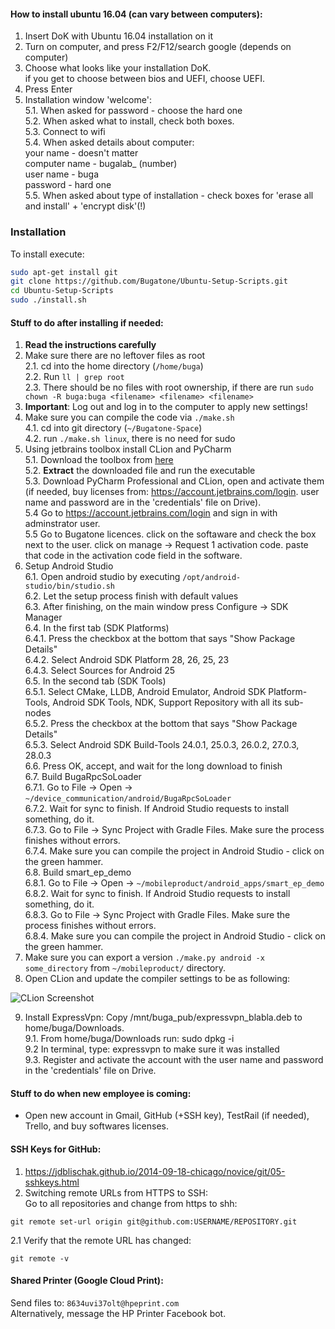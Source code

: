 
#### How to install ubuntu 16.04 (can vary between computers):
1. Insert DoK with Ubuntu 16.04 installation on it  
2. Turn on computer, and press F2/F12/search google (depends on computer)  
3. Choose what looks like your installation DoK.  
   if you get to choose between bios and UEFI, choose UEFI.  
4. Press Enter  
5. Installation window 'welcome':  
5.1. When asked for password - choose the hard one  
5.2. When asked what to install, check both boxes.  
5.3. Connect to wifi  
5.4. When asked details about computer:  
your name - doesn't matter  
computer name - bugalab\_ (number)  
user name - buga  
password - hard one  
5.5. When asked about type of installation - check boxes for 'erase all and install' + 'encrypt disk'(!)  

### Installation
To install execute:  

```bash
sudo apt-get install git
git clone https://github.com/Bugatone/Ubuntu-Setup-Scripts.git
cd Ubuntu-Setup-Scripts
sudo ./install.sh
```

#### Stuff to do after installing if needed:  
1. **Read the instructions carefully**  
2. Make sure there are no leftover files as root  
2.1. cd into the home directory (`/home/buga`)  
2.2. Run `ll | grep root`  
2.3. There should be no files with root ownership, if there are run `sudo chown -R buga:buga <filename> <filename> <filename>`  
3. **Important**: Log out and log in to the computer to apply new settings!  
4. Make sure you can compile the code via `./make.sh`  
4.1. cd into git directory (`~/Bugatone-Space`)  
4.2. run `./make.sh linux`, there is no need for sudo  
5. Using jetbrains toolbox install CLion and PyCharm  
5.1. Download the toolbox from [here](https://www.jetbrains.com/toolbox/app/)  
5.2. **Extract** the downloaded file and run the executable  
5.3. Download PyCharm Professional and CLion, open and activate them (if needed, buy licenses from: https://account.jetbrains.com/login. user name and password are in the 'credentials' file on Drive).  
5.4 Go to https://account.jetbrains.com/login and sign in with adminstrator user.  
5.5 Go to Bugatone licences. click on the softaware and check the box next to the user. click on manage -> Request 1 activation code. paste that code in the activation code field in the software.  
6. Setup Android Studio  
6.1. Open android studio by executing `/opt/android-studio/bin/studio.sh`  
6.2. Let the setup process finish with default values  
6.3. After finishing, on the main window press Configure -> SDK Manager  
6.4. In the first tab (SDK Platforms)  
6.4.1. Press the checkbox at the bottom that says "Show Package Details"  
6.4.2. Select Android SDK Platform 28, 26, 25, 23  
6.4.3. Select Sources for Android 25  
6.5. In the second tab (SDK Tools)  
6.5.1. Select CMake, LLDB, Android Emulator, Android SDK Platform-Tools, Android SDK Tools, NDK, Support Repository with all its sub-nodes  
6.5.2. Press the checkbox at the bottom that says "Show Package Details"  
6.5.3. Select Android SDK Build-Tools 24.0.1, 25.0.3, 26.0.2, 27.0.3, 28.0.3  
6.6. Press OK, accept, and wait for the long download to finish  
6.7. Build BugaRpcSoLoader  
6.7.1. Go to File -> Open -> `~/device_communication/android/BugaRpcSoLoader`  
6.7.2. Wait for sync to finish. If Android Studio requests to install something, do it.  
6.7.3. Go to File -> Sync Project with Gradle Files. Make sure the process finishes without errors.  
6.7.4. Make sure you can compile the project in Android Studio - click on the green hammer.  
6.8. Build smart_ep_demo  
6.8.1. Go to File -> Open -> `~/mobileproduct/android_apps/smart_ep_demo`  
6.8.2. Wait for sync to finish. If Android Studio requests to install something, do it.  
6.8.3. Go to File -> Sync Project with Gradle Files. Make sure the process finishes without errors.  
6.8.4. Make sure you can compile the project in Android Studio - click on the green hammer.  
7. Make sure you can export a version `./make.py android -x some_directory` from `~/mobileproduct/` directory.  
8. Open CLion and update the compiler settings to be as following:  


![CLion Screenshot](https://github.com/Bugatone/Ubuntu-Setup-Scripts/blob/master/Images/ClionClang.png?raw=true)


9. Install ExpressVpn: Copy /mnt/buga\_pub/expressvpn\_blabla.deb to home/buga/Downloads.  
9.1. From home/buga/Downloads run: sudo dpkg -i <file>  
9.2 In terminal, type: expressvpn to make sure it was installed  
9.3. Register and activate the account with the user name and password in the 'credentials' file on Drive.  

#### Stuff to do when new employee is coming:
- Open new account in Gmail, GitHub (+SSH key), TestRail (if needed), Trello, and buy softwares licenses.  

#### SSH Keys for GitHub:
1. https://jdblischak.github.io/2014-09-18-chicago/novice/git/05-sshkeys.html  
2. Switching remote URLs from HTTPS to SSH:  
Go to all repositories and change from https to shh:  

```
git remote set-url origin git@github.com:USERNAME/REPOSITORY.git
```

2.1 Verify that the remote URL has changed:  

`git remote -v`  

#### Shared Printer (Google Cloud Print):
Send files to: `8634uvi37olt@hpeprint.com`  
Alternatively, message the HP Printer Facebook bot.  
